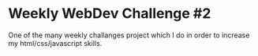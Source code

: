 # Weekly WebDev Challenge #2

One of the many weekly challanges project which I do in order to increase my html/css/javascript skills.